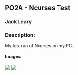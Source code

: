 ## PO2A - Ncurses Test
### Jack Leary
### Description:
My test run of Ncurses on my PC.

#### Images: 
<img src="https://github.com/user-attachments/assets/a99478ae-6381-4be6-8d22-5f198dfafe0b">

<img src="https://github.com/user-attachments/assets/6f6f1087-3c72-4e9b-a6e5-682173456404">
